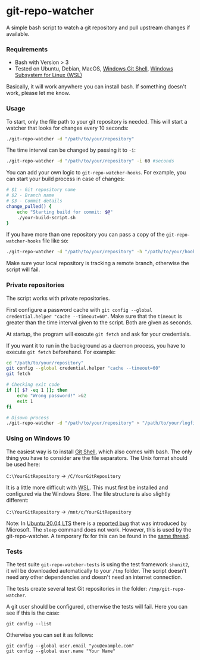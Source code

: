 # git-repo-watcher

A simple bash script to watch a git repository and pull upstream changes if available.

### Requirements

* Bash with Version > 3
* Tested on Ubuntu, Debian, MacOS, [Windows Git Shell](https://git-scm.com/download/win), [Windows Subsystem for Linux (WSL)](https://www.microsoft.com/en-us/p/ubuntu-2004-lts/9n6svws3rx71)

Basically, it will work anywhere you can install bash.
If something doesn't work, please let me know.

### Usage

To start, only the file path to your git repository is needed. This will start a watcher that looks for changes every 10 seconds:
```bash
./git-repo-watcher -d "/path/to/your/repository"
```

The time interval can be changed by passing it to `-i`:
```bash
./git-repo-watcher -d "/path/to/your/repository" -i 60 #seconds
```

You can add your own logic to `git-repo-watcher-hooks`.
For example, you can start your build process in case of changes:

```bash
# $1 - Git repository name
# $2 - Branch name
# $3 - Commit details
change_pulled() {
    echo "Starting build for commit: $@"
    ./your-build-script.sh
}
```

If you have more than one repository you can pass a copy of the `git-repo-watcher-hooks` file like so:
```bash
./git-repo-watcher -d "/path/to/your/repository" -h "/path/to/your/hooks-file"
```

Make sure your local repository is tracking a remote branch, otherwise the script will fail.

### Private repositories

The script works with private repositories.

First configure a password cache with `git config --global credential.helper "cache --timeout=60"`.
Make sure that the `timeout` is greater than the time interval given to the script. Both are given as seconds.

At startup, the program will execute `git fetch` and ask for your credentials.

If you want it to run in the background as a daemon process, you have to execute `git fetch` beforehand.
For example:

```bash
cd "/path/to/your/repository"
git config --global credential.helper "cache --timeout=60"
git fetch

# Checking exit code
if [[ $? -eq 1 ]]; then
    echo "Wrong password!" >&2
    exit 1
fi

# Disown process
./git-repo-watcher -d "/path/to/your/repository" > "/path/to/your/logfile.txt" & disown
```

### Using on Windows 10

The easiest way is to install [Git Shell](https://git-scm.com/download/win), which also comes with bash. 
The only thing you have to consider are the file separators.
The Unix format should be used here:

`C:\YourGitRepository` &#8594; `/C/YourGitRepository`

It is a little more difficult with [WSL](https://www.microsoft.com/en-us/p/ubuntu-2004-lts/9n6svws3rx71). This must first be installed and configured via the Windows Store.
The file structure is also slightly different:

`C:\YourGitRepository` &#8594; `/mnt/c/YourGitRepository`

Note: In [Ubuntu 20.04 LTS](https://www.microsoft.com/en-us/p/ubuntu-2004-lts/9n6svws3rx71?activetab=pivot:overviewtab) there is a [reported bug](https://github.com/microsoft/WSL/issues/4898) that was introduced by Microsoft.
The `sleep` command does not work. However, this is used by the git-repo-watcher. A temporary fix for this can be found in the [same thread](https://github.com/microsoft/WSL/issues/4898#issuecomment-638649617).


### Tests

The test suite `git-repo-watcher-tests` is using the test framework `shunit2`, it will be downloaded automatically to your `/tmp` folder.
The script doesn't need any other dependencies and doesn't need an internet connection. 

The tests create several test Git repositories in the folder: `/tmp/git-repo-watcher`.

A git user should be configured, otherwise the tests will fail.
Here you can see if this is the case:
```
git config --list
```

Otherwise you can set it as follows:
```
git config --global user.email "you@example.com"
git config --global user.name "Your Name"
```


